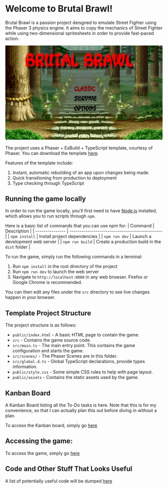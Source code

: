 # Welcome to Brutal Brawl!

Brutal Brawl is a passion project deisgned to emulate Street Fighter using the Phaser 3 physics engine. It aims to copy the mechanics of Street Fighter while using two-dimensional spritesheets in order to provide fast-paced action.

![TitleScreen](Brutal_Brawl_title_screen.PNG)

The project uses a Phaser + EsBuild + TypeScript template, courtesy of Phaser. You can download the template [here](https://phaser.io/news/2024/02/phaser-esbuild-typescript-template).

Features of the template include:

1. Instant, automatic rebuilding of an app upon changes being made.
1. Quick transitioning from production to deployment
1. Type checking through TypeScript

## Running the game locally

In order to run the game locally, you'll first need to have [Node.js](https://nodejs.org) installed, which allows you to run scripts through `npm`.

Here is a basic list of commands that you can use npm for:
| Command | Description |
| --------------- | ---------------------------------------------- |
| `npm install` | Install project dependencies |
| `npm run dev` | Launch a development web server |
| `npm run build` | Create a production build in the `dist` folder |

To run the game, simply run the following commands in a terminal:

1. Run `npm install` in the root directory of the project
2. Run `npm run dev` to launch the web server
3. Navigate to `http://localhost:8080` in any web browser. Firefox or Google Chrome is recommended.

You can then edit any files under the `src` directory to see live changes happen in your browser.

## Template Project Structure

The project structure is as follows:

- `public/index.html` - A basic HTML page to contain the game.
- `src` - Contains the game source code.
- `src/main.ts` - The main entry point. This contains the game configuration and starts the game.
- `src/scenes/` - The Phaser Scenes are in this folder.
- `src/global.d.ts` - Global TypeScript declarations, provide types information.
- `public/style.css` - Some simple CSS rules to help with page layout.
- `public/assets` - Contains the static assets used by the game.

## Kanban Board

A Kanban Board listing all the To-Do tasks is here. Note that this is for my convenience, so that I can actually plan this out before diving in without a plan.

To access the Kanban board, simply go [here](public/kanban/index.html)

## Accessing the game:

To access the game, simply go [here](index.html)

## Code and Other Stuff That Looks Useful

A list of potentially useful code will be dumped [here](references.html)

